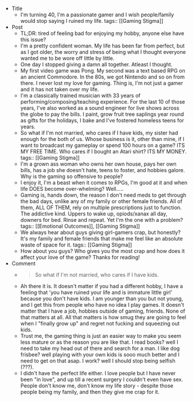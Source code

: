 - Title
	- I'm turning 40, I'm a passionate gamer and I wish people/family would stop saying I ruined my life.
	  tags:: [[Gaming Stigma]]
- Post
	- TL;DR: tired of feeling bad for enjoying my hobby, anyone else have this issue?
	- I'm a pretty confident woman. My life has been far from perfect, but as I got older, the worry and stress of being what I thought everyone wanted me to be wore off little by little.
	- One day I stopped giving a damn all together.  Atleast I thought.
	- My first video game was Pong. My second was a text based RPG on an ancient Commodore. In the 80s, we got Nintendo and so on from there. I never lost my love for gaming. Thing is, I'm not just a gamer and it has not taken over my life.
	- I'm a classically trained musician with 33 years of performing/composing/teaching experience. For the last 10 of those years, I've also worked as a sound engineer for live shows across the globe to pay the bills. I paint, grow fruit tree saplings year round as gifts for the holidays, I bake and I've fostered homeless teens for years.
	- So what if I'm not married, who cares if I have kids, my sister had enough for the both of us. Whose business is it, other than mine, if I want to broadcast my gameplay or spend 100 hours on a game? ITS MY FREE TIME. Who cares if I bought an Atari shirt? ITS MY MONEY.
	  tags:: [[Gaming Stigma]]
	- I'm a grown ass woman who owns her own house, pays her own bills, has a job she doesn't hate, teens to foster, and hobbies galore. Why is the gaming so offensive to people?
	- I enjoy it, I'm a beast when it comes to RPGs, I'm good at it and when life DOES become over-whelming? Well.....
	- Gaming is, hands down, the reason I don't need meds to get through the bad days, unlike any of my family or other female friends. All of them, ALL OF THEM, rely on multiple prescriptions just to function. The addictive kind. Uppers to wake up, opiods/xanax all day, downers for bed. Rinse and repeat. Yet I'm the one with a problem?
	  tags:: [[Emotional Outcomes]], [[Gaming Stigma]]
	- We always hear about guys giving girl-gamers crap, but honestly? It's my family and female friends that make me feel like an absolute waste of space for it.
	  tags:: [[Gaming Stigma]]
	- How about you guys? Who gives you the most crap and how does it affect your love of the game? Thanks for reading!
- Comment
	- >So what if I'm not married, who cares if I have kids.
	- Ah there it is. It doesn't matter if you had a different hobby, I have a feeling that 'you have ruined your life and is immature little girl' because you don't have kids. I am younger than you but not young, and I get this from people who have no idea I play games. It doesn't matter that I have a job, hobbies outside of gaming, friends. None of that matters at all. All that matters is how smug they are going to feel when I "finally grow up" and regret not fucking and squeezing out kids.
	- Trust me, the gaming thing is just an easier way to make you seem less mature or as the reason you are like that. I read books? well I need to take my head out of there and search for a man. I like dog frisbee? well playing with your own kids is sooo much better and I need to get on that asap. I work? well I should stop being selfish (???).
	- I didn't have the perfect life either. I love people but I have never been "in love", and up till a recent surgery I couldn't even have sex. People don't know me, don't know my life story - despite those people being my family, and then they give me crap for it.